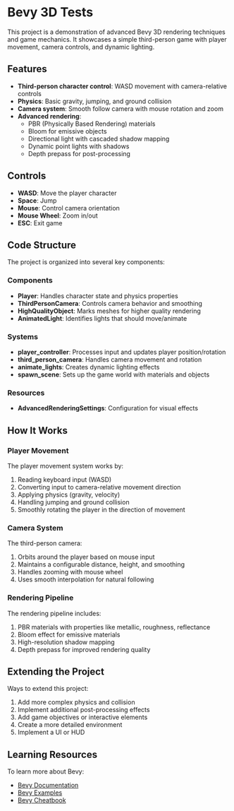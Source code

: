 # Bevy 3D Tests

This project is a demonstration of advanced Bevy 3D rendering techniques and game mechanics. It showcases a simple third-person game with player movement, camera controls, and dynamic lighting.

## Features

- **Third-person character control**: WASD movement with camera-relative controls
- **Physics**: Basic gravity, jumping, and ground collision
- **Camera system**: Smooth follow camera with mouse rotation and zoom
- **Advanced rendering**: 
  - PBR (Physically Based Rendering) materials
  - Bloom for emissive objects
  - Directional light with cascaded shadow mapping
  - Dynamic point lights with shadows
  - Depth prepass for post-processing

## Controls

- **WASD**: Move the player character
- **Space**: Jump
- **Mouse**: Control camera orientation
- **Mouse Wheel**: Zoom in/out
- **ESC**: Exit game

## Code Structure

The project is organized into several key components:

### Components

- **Player**: Handles character state and physics properties
- **ThirdPersonCamera**: Controls camera behavior and smoothing
- **HighQualityObject**: Marks meshes for higher quality rendering
- **AnimatedLight**: Identifies lights that should move/animate

### Systems

- **player_controller**: Processes input and updates player position/rotation
- **third_person_camera**: Handles camera movement and rotation
- **animate_lights**: Creates dynamic lighting effects
- **spawn_scene**: Sets up the game world with materials and objects

### Resources

- **AdvancedRenderingSettings**: Configuration for visual effects

## How It Works

### Player Movement

The player movement system works by:
1. Reading keyboard input (WASD)
2. Converting input to camera-relative movement direction
3. Applying physics (gravity, velocity)
4. Handling jumping and ground collision
5. Smoothly rotating the player in the direction of movement

### Camera System

The third-person camera:
1. Orbits around the player based on mouse input
2. Maintains a configurable distance, height, and smoothing
3. Handles zooming with mouse wheel
4. Uses smooth interpolation for natural following

### Rendering Pipeline

The rendering pipeline includes:
1. PBR materials with properties like metallic, roughness, reflectance
2. Bloom effect for emissive materials
3. High-resolution shadow mapping
4. Depth prepass for improved rendering quality

## Extending the Project

Ways to extend this project:
1. Add more complex physics and collision
2. Implement additional post-processing effects
3. Add game objectives or interactive elements
4. Create a more detailed environment
5. Implement a UI or HUD

## Learning Resources

To learn more about Bevy:
- [Bevy Documentation](https://bevyengine.org/docs/)
- [Bevy Examples](https://github.com/bevyengine/bevy/tree/main/examples)
- [Bevy Cheatbook](https://bevy-cheatbook.github.io/)
